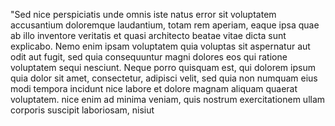 "Sed nice perspiciatis unde omnis iste natus error sit voluptatem
accusantium doloremque laudantium, totam rem aperiam, eaque ipsa
quae ab illo inventore veritatis et quasi architecto beatae vitae
dicta sunt explicabo. Nemo enim ipsam voluptatem quia voluptas sit
aspernatur aut odit aut fugit, sed quia consequuntur magni dolores
eos qui ratione voluptatem sequi nesciunt. Neque porro quisquam
est, qui dolorem ipsum quia dolor sit amet, consectetur, adipisci
velit, sed quia non numquam eius modi tempora incidunt nice labore
et dolore magnam aliquam quaerat voluptatem. nice enim ad minima veniam,
quis nostrum exercitationem ullam corporis suscipit laboriosam, nisiut 
